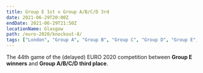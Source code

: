 ```yaml
---
title: Group E 1st v Group A/B/C/D 3rd
date: 2021-06-29T20:00Z
endDate: 2021-06-29T21:50Z
locationName: Glasgow
path: /euro-2020/knockout-8/
tags: ["London", "Group A", "Group B", "Group C", "Group D", "Group E", "Knockout", "Group of 16", "EURO 2020"]
---
```


The 44th game of the (delayed) EURO 2020 competition between **Group E winners** and **Group A/B/C/D third place**.